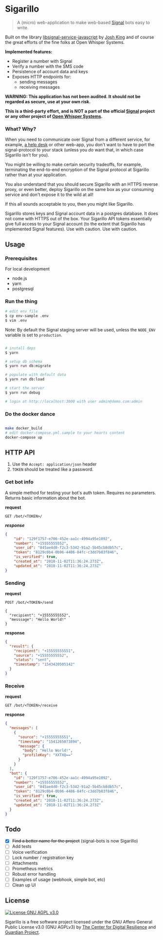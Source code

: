 # Sigarillo

> A (micro) web-application to make web-based [Signal][0] bots easy to write.

Built on the library [libsignal-service-javascript][2] by [Josh King][3] and of
course the great efforts of the fine folks at Open Whisper Systems.

**Implemented features:**

* Register a number with Signal
* Verify a number with the SMS code
* Persistence of account data and keys
* Exposes HTTP endpoints for:
  * sending messages
  * receiving messages

**WARNING: This application has not been audited. It should not be regarded as
secure, use at your own risk.**

**This is a third-party effort, and is NOT a part of the official [Signal][0]
project or any other project of [Open Whisper Systems][1].**

### What? Why?

When you need to communicate over Signal from a different service, for example,
[a help desk](http://zammad.org/) or other web-app, you don't want to have to
port the signal-protocol to your stack (unless you *do* want that, in which case
Sigarillo isn't for you).

You might be willing to make certain security tradeoffs, for example,
terminating the end-to-end encryption of the Signal protocol at Sigarillo
rather than at your application.

You also understand that you should secure Sigarillo with an HTTPS reverse
proxy, or even better, deploy Sigarillo on the same box as your consuming service
and don't expose it to the wild at all!

If this all sounds acceptable to you, then you might like Sigarillo.

Sigarillo stores keys and Signal account data in a postgres database. It does
not come with HTTPS out of the box. Your Sigarillo API tokens essentially give
full access to your Signal account (to the extent that Sigarillo has
implemented Signal features). Use with caution. Use with caution.

## Usage

### Prerequisites

For local development 
* node.js
* yarn
* postgresql

### Run the thing

```bash
# edit env file
$ cp env-sample .env
$ vim .env
```

Note: By default the Signal staging server will be used, unless the `NODE_ENV`
variable is set to `production`.

```bash

# install deps
$ yarn

# setup db schema
$ yarn run db:migrate

# populate with default data 
$ yarn run db:load

# start the server
$ yarn run debug

# login at http://localhost:3000 with user admin@demo.com:admin
```

### Do the docker dance

```bash

make docker_build
# edit docker-compose.yml.sample to your hearts content
docker-compose up
```

## HTTP API 

1. Use the `Accept: application/json` header
2. `TOKEN` should be treated like a password.

### Get bot info

A simple method for testing your bot's auth token. Requires no parameters. Returns basic information about the bot.

**request**
```
GET /bot/<TOKEN>/
```

***response***

```json
{
    "id": "129f1757-e706-452e-aa1c-4994a95e1092",
    "number": "+15555555552",
    "user_id": "845ae4d0-f2c3-5342-91a2-5b45cb8db57c",
    "token": "8129c0b4-0b96-4486-84fc-c3dd7b03f846",
    "is_verified": true,
    "created_at": "2018-11-02T11:36:24.273Z",
    "updated_at": "2018-11-02T11:36:24.273Z"
}

```

### Sending

**request**
```
POST /bot/<TOKEN>/send

{
  "recipient": "+15555555552",
  "messsage": "Hello World!"
}
```

**response**
```json
{
  "result": {
    "recipient": "+15555555551",
    "source": "+15555555552",
    "status": "sent",
    "timestamp": "1543420505142"
  }
}
```

### Receive

**request**
```
GET /bot/<TOKEN>/receive
```

**response**
```json
{
  "messages": [
    {
      "source": "+15555555551",
      "timestamp": "1541265073894",
      "message": {
        "body": "Hello World!",
        "profileKey": "XXTXQ=="
      }
    }
  ],
  "bot": {
    "id": "129f1757-e706-452e-aa1c-4994a95e1092",
    "number": "+15555555552",
    "user_id": "845ae4d0-f2c3-5342-91a2-5b45cb8db57c",
    "token": "8129c0b4-0b96-4486-84fc-c3dd7b03f846",
    "is_verified": true,
    "created_at": "2018-11-02T11:36:24.273Z",
    "updated_at": "2018-11-02T11:36:24.273Z"
  }
}
```



## Todo

* [x] ~~Find a better name for the project~~ (signal-bots is now Sigarillo)
* [ ] Add tests
* [ ] Voice verification
* [ ] Lock number / registration key
* [ ] Attachments
* [ ] Prometheus metrics
* [ ] Robust error handling
* [ ] Examples of usage (webhook, simple bot, etc)
* [ ] Clean up UI

## License

[![License GNU AGPL v3.0](https://img.shields.io/badge/License-AGPL%203.0-lightgrey.svg)](https://gitlab.com/digiresilience/link/sigarillo/blob/master/LICENSE.md)

Sigarillo is a free software project licensed under the GNU Affero General
Public License v3.0 (GNU AGPLv3) by [The Center for Digital
Resilience](https://digiresilience.org) and [Guardian
Project](https://guardianproject.info).

[0]: https://signal.org
[1]: https://whispersystems.org
[2]: https://github.com/throneless-tech/libsignal-service-javascript
[3]: https://github.com/jheretic
